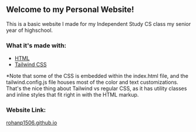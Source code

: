 **Welcome to my Personal Website!**
---
This is a basic website I made for my Independent Study CS class my senior year of highschool.
  ### What it's made with:
  - [HTML](https://developer.mozilla.org/en-US/docs/Web/HTML)
  - [Tailwind CSS](https://tailwindcss.com/)

*Note that some of the CSS is embedded within the index.html file, and the tailwind.config.js file houses most of the color and text customizations.
That's the nice thing about Tailwind vs regular CSS, as it has utility classes and inline styles that fit right in with the HTML markup.

### Website Link:
[rohanp1506.github.io](https://rohanp1506.github.io/)
